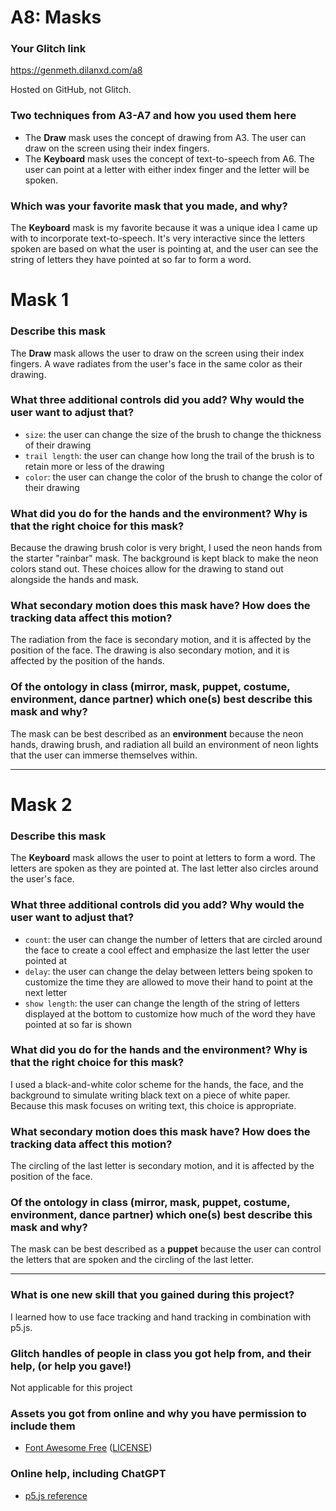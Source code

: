 # A8: Masks

### Your Glitch link

https://genmeth.dilanxd.com/a8

Hosted on GitHub, not Glitch.

### Two techniques from A3-A7 and how you used them here

- The **Draw** mask uses the concept of drawing from A3. The user can draw on the screen using their index fingers.
- The **Keyboard** mask uses the concept of text-to-speech from A6. The user can point at a letter with either index finger and the letter will be spoken.

### Which was your favorite mask that you made, and why?

The **Keyboard** mask is my favorite because it was a unique idea I came up with to incorporate text-to-speech. It's very interactive since the letters spoken are based on what the user is pointing at, and the user can see the string of letters they have pointed at so far to form a word.

# Mask 1

### Describe this mask

The **Draw** mask allows the user to draw on the screen using their index fingers. A wave radiates from the user's face in the same color as their drawing.

### What three additional controls did you add? Why would the user want to adjust that?

- `size`: the user can change the size of the brush to change the thickness of their drawing
- `trail length`: the user can change how long the trail of the brush is to retain more or less of the drawing
- `color`: the user can change the color of the brush to change the color of their drawing

### What did you do for the hands and the environment? Why is that the right choice for this mask?

Because the drawing brush color is very bright, I used the neon hands from the starter "rainbar" mask. The background is kept black to make the neon colors stand out. These choices allow for the drawing to stand out alongside the hands and mask.

### What secondary motion does this mask have? How does the tracking data affect this motion?

The radiation from the face is secondary motion, and it is affected by the position of the face. The drawing is also secondary motion, and it is affected by the position of the hands.

### Of the ontology in class (mirror, mask, puppet, costume, environment, dance partner) which one(s) best describe this mask and why?

The mask can be best described as an **environment** because the neon hands, drawing brush, and radiation all build an environment of neon lights that the user can immerse themselves within.

---

# Mask 2

### Describe this mask

The **Keyboard** mask allows the user to point at letters to form a word. The letters are spoken as they are pointed at. The last letter also circles around the user's face.

### What three additional controls did you add? Why would the user want to adjust that?

- `count`: the user can change the number of letters that are circled around the face to create a cool effect and emphasize the last letter the user pointed at
- `delay`: the user can change the delay between letters being spoken to customize the time they are allowed to move their hand to point at the next letter
- `show length`: the user can change the length of the string of letters displayed at the bottom to customize how much of the word they have pointed at so far is shown

### What did you do for the hands and the environment? Why is that the right choice for this mask?

I used a black-and-white color scheme for the hands, the face, and the background to simulate writing black text on a piece of white paper. Because this mask focuses on writing text, this choice is appropriate.

### What secondary motion does this mask have? How does the tracking data affect this motion?

The circling of the last letter is secondary motion, and it is affected by the position of the face.

### Of the ontology in class (mirror, mask, puppet, costume, environment, dance partner) which one(s) best describe this mask and why?

The mask can be best described as a **puppet** because the user can control the letters that are spoken and the circling of the last letter.

---

### What is one new skill that you gained during this project?

I learned how to use face tracking and hand tracking in combination with p5.js.

### Glitch handles of people in class you got help from, and their help, (or help you gave!)

Not applicable for this project

### Assets you got from online and why you have permission to include them

- [Font Awesome Free](https://fontawesome.com) ([LICENSE](https://fontawesome.com/license/free))

### Online help, including ChatGPT

- [p5.js reference](https://p5js.org/reference/)
